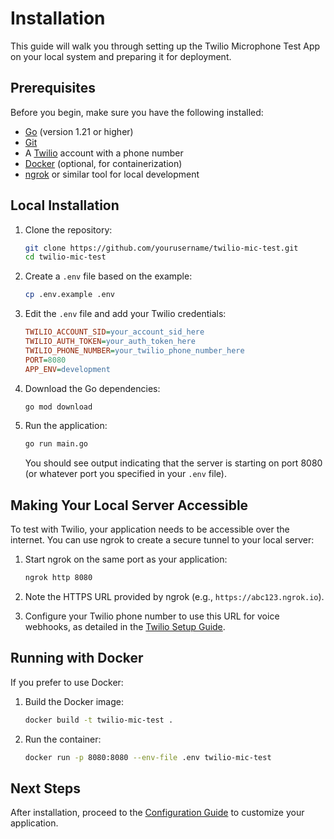# Installation

This guide will walk you through setting up the Twilio Microphone Test App on your local system and preparing it for deployment.

## Prerequisites

Before you begin, make sure you have the following installed:

- [Go](https://golang.org/dl/) (version 1.21 or higher)
- [Git](https://git-scm.com/downloads)
- A [Twilio](https://www.twilio.com) account with a phone number
- [Docker](https://docs.docker.com/get-docker/) (optional, for containerization)
- [ngrok](https://ngrok.com/) or similar tool for local development

## Local Installation

1. Clone the repository:

   ```bash
   git clone https://github.com/yourusername/twilio-mic-test.git
   cd twilio-mic-test
   ```

2. Create a `.env` file based on the example:

   ```bash
   cp .env.example .env
   ```

3. Edit the `.env` file and add your Twilio credentials:

   ```ini
   TWILIO_ACCOUNT_SID=your_account_sid_here
   TWILIO_AUTH_TOKEN=your_auth_token_here
   TWILIO_PHONE_NUMBER=your_twilio_phone_number_here
   PORT=8080
   APP_ENV=development
   ```

4. Download the Go dependencies:

   ```bash
   go mod download
   ```

5. Run the application:

   ```bash
   go run main.go
   ```

   You should see output indicating that the server is starting on port 8080 (or whatever port you specified in your `.env` file).

## Making Your Local Server Accessible

To test with Twilio, your application needs to be accessible over the internet. You can use ngrok to create a secure tunnel to your local server:

1. Start ngrok on the same port as your application:

   ```bash
   ngrok http 8080
   ```

2. Note the HTTPS URL provided by ngrok (e.g., `https://abc123.ngrok.io`).

3. Configure your Twilio phone number to use this URL for voice webhooks, as detailed in the [Twilio Setup Guide](../twilio-setup.md).

## Running with Docker

If you prefer to use Docker:

1. Build the Docker image:

   ```bash
   docker build -t twilio-mic-test .
   ```

2. Run the container:

   ```bash
   docker run -p 8080:8080 --env-file .env twilio-mic-test
   ```

## Next Steps

After installation, proceed to the [Configuration Guide](configuration.md) to customize your application.